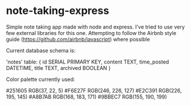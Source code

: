 # note-taking-express
Simple note taking app made with node and express. I've tried to use very few external libraries for this one.
Attempting to follow the Airbnb style guide (https://github.com/airbnb/javascript) where possible

Current database schema is:

'notes' table:
{
  id SERIAL PRIMARY KEY,
  content TEXT,
  time_posted DATETIME,
  title TEXT,
  archived BOOLEAN
}

Color palette currently used:

#251605
  RGB(37, 22, 5)
#F6E27F
  RGB(246, 226, 127)
#E2C391
  RGB(226, 195, 145)
#A8B7AB
  RGB(168, 183, 171)
#9BBEC7
  RGB(155, 190, 199)
